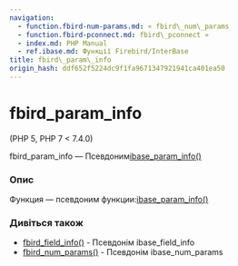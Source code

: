 ```yaml
---
navigation:
  - function.fbird-num-params.md: « fbird\_num\_params
  - function.fbird-pconnect.md: fbird\_pconnect »
  - index.md: PHP Manual
  - ref.ibase.md: Функції Firebird/InterBase
title: fbird\_param\_info
origin_hash: ddf652f5224dc9f1fa9671347921941ca401ea50
---
```

# fbird\_param\_info

(PHP 5, PHP 7 < 7.4.0)

fbird\_param\_info — Псевдоним[ibase\_param\_info()](function.ibase-param-info.md)

### Опис

Функция — псевдоним функции:[ibase\_param\_info()](function.ibase-param-info.md)

### Дивіться також

-   [fbird\_field\_info()](function.fbird-field-info.md) \- Псевдонім ibase\_field\_info
-   [fbird\_num\_params()](function.fbird-num-params.md) \- Псевдонім ibase\_num\_params
